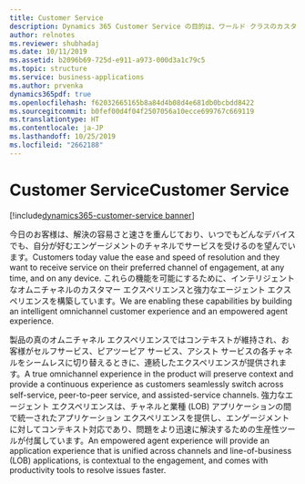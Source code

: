 ```yaml
---
title: Customer Service
description: Dynamics 365 Customer Service の目的は、ワールド クラスのカスタマー エクスペリエンスを提供することで、企業が競合他社との差別化を図れるようにすることです。
author: relnotes
ms.reviewer: shubhadaj
ms.date: 10/11/2019
ms.assetid: b2096b69-725d-e911-a973-000d3a1c79c5
ms.topic: structure
ms.service: business-applications
ms.author: prvenka
dynamics365pdf: true
ms.openlocfilehash: f62032665165b8a84d4b08d4e681db0bcbdd8422
ms.sourcegitcommit: b0fef00d4f04f2507056a10ecce699767c669119
ms.translationtype: HT
ms.contentlocale: ja-JP
ms.lasthandoff: 10/25/2019
ms.locfileid: "2662188"
---
```

# <a name="customer-service"></a><span data-ttu-id="ef397-103">Customer Service</span><span class="sxs-lookup"><span data-stu-id="ef397-103">Customer Service</span></span>

[!include[dynamics365-customer-service banner](../includes/dynamics365-customer-service.md)]

<!--structure start-->
<span data-ttu-id="ef397-104">今日のお客様は、解決の容易さと速さを重んじており、いつでもどんなデバイスでも、自分が好むエンゲージメントのチャネルでサービスを受けるのを望んでいます。</span><span class="sxs-lookup"><span data-stu-id="ef397-104">Customers today value the ease and speed of resolution and they want to receive service on their preferred channel of engagement, at any time, and on any device.</span></span> <span data-ttu-id="ef397-105">これらの機能を可能にするために、インテリジェントなオムニチャネルのカスタマー エクスペリエンスと強力なエージェント エクスペリエンスを構築しています。</span><span class="sxs-lookup"><span data-stu-id="ef397-105">We are enabling these capabilities by building an intelligent omnichannel customer experience and an empowered agent experience.</span></span>

<span data-ttu-id="ef397-106">製品の真のオムニチャネル エクスペリエンスではコンテキストが維持され、お客様がセルフサービス、ピアツーピア サービス、アシスト サービスの各チャネルをシームレスに切り替えるときに、連続したエクスペリエンスが提供されます。</span><span class="sxs-lookup"><span data-stu-id="ef397-106">A true omnichannel experience in the product will preserve context and provide a continuous experience as customers seamlessly switch across self-service, peer-to-peer service, and assisted-service channels.</span></span> <span data-ttu-id="ef397-107">強力なエージェント エクスペリエンスは、チャネルと業種 (LOB) アプリケーションの間で統一されたアプリケーション エクスペリエンスを提供し、エンゲージメントに対してコンテキスト対応であり、問題をより迅速に解決するための生産性ツールが付属しています。</span><span class="sxs-lookup"><span data-stu-id="ef397-107">An empowered agent experience will provide an application experience that is unified across channels and line-of-business (LOB) applications, is contextual to the engagement, and comes with productivity tools to resolve issues faster.</span></span>
<!--structure end-->



